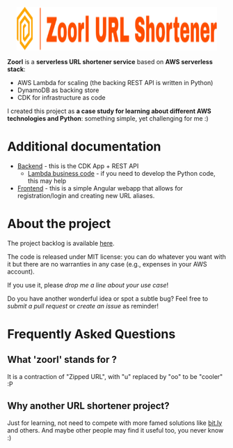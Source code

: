 <p align="center">
  <img width="460" height="100" src="docs/images/logo.svg">
</p>

**Zoorl** is a **serverless URL shortener service** based on **AWS serverless stack**:
* AWS Lambda for scaling (the backing REST API is written in Python)
* DynamoDB as backing store
* CDK for infrastructure as code

I created this project as **a case study for learning about different AWS technologies and Python**: something simple, yet challenging for me :)

# Additional documentation
* [Backend](backend/README.md) - this is the CDK App + REST API
  * [Lambda business code](backend/lambda/README.md) - if you need to develop the Python code, this may help
* [Frontend]() - this is a simple Angular webapp that allows for registration/login and creating new URL aliases.


# About the project 
The project backlog is available [here](https://github.com/users/scalasm/projects/4).

The code is released under MIT license: you can do whatever you want with it but there are no warranties in any case (e.g., expenses in your AWS account).

If you use it, please *drop me a line about your use case*!

Do you have another wonderful idea or spot a subtle bug? Feel free to *submit a pull request* or *create an issue* as reminder!

# Frequently Asked Questions

## What 'zoorl' stands for ?

It is a contraction of "Zipped URL", with "u" replaced by "oo" to be "cooler" :P

## Why another URL shortener project?

Just for learning, not need to compete with more famed solutions like [bit.ly](https://bitly.com/) and others. And maybe other people may find it useful too, you never know :)
